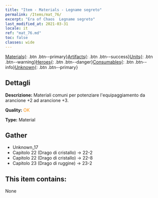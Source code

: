 ```yaml
---
title: "Item - Materials - Legname segreto"
permalink: /Items/mat_76/
excerpt: "Era of Chaos  Legname segreto"
last_modified_at: 2021-03-31
locale: it
ref: "mat_76.md"
toc: false
classes: wide
---
```

 [Materials](/it/Items/){: .btn .btn--primary}[Artifacts](/it/Items/Artifacts/){: .btn .btn--success}[Units](/it/Items/Units/){: .btn .btn--warning}[Heroes](/it/Items/Heroes/){: .btn .btn--danger}[Consumables](/it/Items/Consumables/){: .btn .btn--info}[Unknown](/it/Items/Unknown/){: .btn .btn--primary}

## Dettagli
 **Descrizione:** Materiali comuni per potenziare l'equipaggiamento da arancione +2 ad arancione +3.

 **Quality:** <span style="color: #FF8C00">OK</span>

 **Type:** Material

## Gather

*    Unknown_17 
*    Capitolo 22 (Drago di cristallo) -> 22-2 
*    Capitolo 22 (Drago di cristallo) -> 22-8 
*    Capitolo 23 (Drago di ruggine) -> 23-2 

## This item contains:

  None

